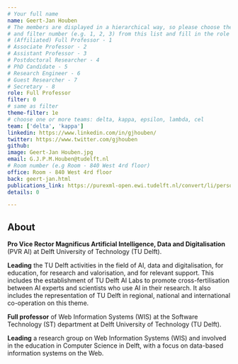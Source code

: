 ```yaml
---
# Your full name
name: Geert-Jan Houben
# The members are displayed in a hierarchical way, so please choose the role (e.g. Full Professor, Assistant Professor etc)
# and filter number (e.g. 1, 2, 3) from this list and fill in the role and filter from below:
# (Affiliated) Full Professor - 1
# Associate Professor - 2
# Assistant Professor - 3
# Postdoctoral Researcher - 4
# PhD Candidate - 5
# Research Engineer - 6
# Guest Researcher - 7
# Secretary - 8
role: Full Professor
filter: 0
# same as filter
theme-filter: 1e
# choose one or more teams: delta, kappa, epsilon, lambda, cel
team: ['delta', 'kappa']
linkedin: https://www.linkedin.com/in/gjhouben/
twitter: https://www.twitter.com/gjhouben
github:
image: Geert-Jan Houben.jpg
email: G.J.P.M.Houben@tudelft.nl
# Room number (e.g Room - 840 West 4rd floor)
office: Room - 840 West 4rd floor
back: geert-jan.html
publications_link: https://purexml-open.ewi.tudelft.nl/convert/li/persons/3f77eaf9-d538-4448-9035-a34b160676eb
details: 0

---
```


## About
**Pro Vice Rector Magnificus Artificial Intelligence, Data and Digitalisation**
(PVR AI) at Delft University of Technology (TU Delft).

**Leading** the TU Delft activities in the field of AI, data and digitalisation, 
for education, for research and valorisation, and for relevant support. 
This includes the establishment of TU Delft AI Labs to promote cross-fertilisation between 
AI experts and scientists who use AI in their research. It also includes the representation of TU Delft in regional,
national and international co-operation on this theme.

**Full professor** of Web Information Systems (WIS) at the Software Technology (ST) department at Delft University 
of Technology (TU Delft).

**Leading** a research group on Web Information Systems (WIS) and involved in the education in Computer Science
in Delft, with a focus on data-based information systems on the Web.

